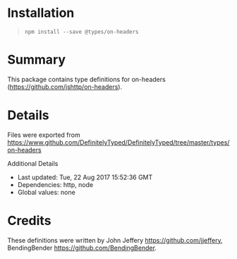 # Installation
> `npm install --save @types/on-headers`

# Summary
This package contains type definitions for on-headers (https://github.com/jshttp/on-headers).

# Details
Files were exported from https://www.github.com/DefinitelyTyped/DefinitelyTyped/tree/master/types/on-headers

Additional Details
 * Last updated: Tue, 22 Aug 2017 15:52:36 GMT
 * Dependencies: http, node
 * Global values: none

# Credits
These definitions were written by John Jeffery <https://github.com/jjeffery>, BendingBender <https://github.com/BendingBender>.
